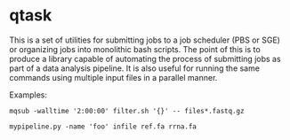 qtask
===

This is a set of utilities for submitting jobs to a job scheduler (PBS or SGE) or organizing jobs into monolithic bash scripts. The point of this is to produce a library capable of automating the process of submitting jobs as part of a data analysis pipeline. It is also useful for running the same commands using multiple input files in a parallel manner.

Examples:

	mqsub -walltime '2:00:00' filter.sh '{}' -- files*.fastq.gz

	mypipeline.py -name 'foo' infile ref.fa rrna.fa




